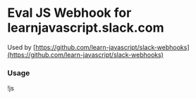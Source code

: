 # Eval JS Webhook for learnjavascript.slack.com

Used by [https://github.com/learn-javascript/slack-webhooks](https://github.com/learn-javascript/slack-webhooks)

### Usage
!js <code>